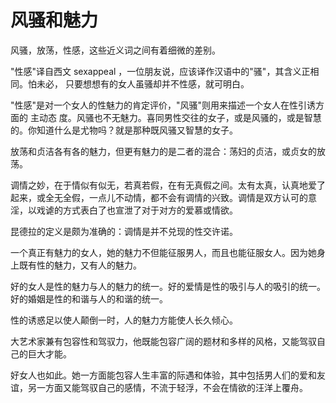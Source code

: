 # 风骚和魅力

风骚，放荡，性感，这些近义词之间有着细微的差别。

"性感"译自西文 sexappeal ，一位朋友说，应该译作汉语中的"骚"，其含义正相同。怕未必， 只要想想有的女人虽骚却并不性感，就可明白。

"性感"是对一个女人的性魅力的肯定评价，"风骚"则用来描述一个女人在性引诱方面的 主动态 度。风骚也不无魅力。喜同男性交往的女子，或是风骚的，或是智慧的。你知道什么是尤物吗？就是那种既风骚又智慧的女子。

放荡和贞洁各有各的魅力，但更有魅力的是二者的混合：荡妇的贞洁，或贞女的放荡。

调情之妙，在于情似有似无，若真若假，在有无真假之间。太有太真，认真地爱了起来，或全无全假，一点儿不动情，都不会有调情的兴致。调情是双方认可的意淫，以戏谑的方式表白了也宣泄了对于对方的爱慕或情欲。

昆德拉的定义是颇为准确的：调情是并不兑现的性交许诺。

一个真正有魅力的女人，她的魅力不但能征服男人，而且也能征服女人。因为她身上既有性的魅力，又有人的魅力。

好的女人是性的魅力与人的魅力的统一。好的爱情是性的吸引与人的吸引的统一。好的婚姻是性的和谐与人的和谐的统一。

性的诱惑足以使人颠倒一时，人的魅力方能使人长久倾心。

大艺术家兼有包容性和驾驭力，他既能包容广阔的题材和多样的风格，又能驾驭自己的巨大才能。

好女人也如此。她一方面能包容人生丰富的际遇和体验，其中包括男人们的爱和友谊，另一方面又能驾驭自己的感情，不流于轻浮，不会在情欲的汪洋上覆舟。
